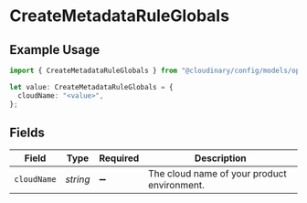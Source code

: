 # CreateMetadataRuleGlobals

## Example Usage

```typescript
import { CreateMetadataRuleGlobals } from "@cloudinary/config/models/operations";

let value: CreateMetadataRuleGlobals = {
  cloudName: "<value>",
};
```

## Fields

| Field                                       | Type                                        | Required                                    | Description                                 |
| ------------------------------------------- | ------------------------------------------- | ------------------------------------------- | ------------------------------------------- |
| `cloudName`                                 | *string*                                    | :heavy_minus_sign:                          | The cloud name of your product environment. |